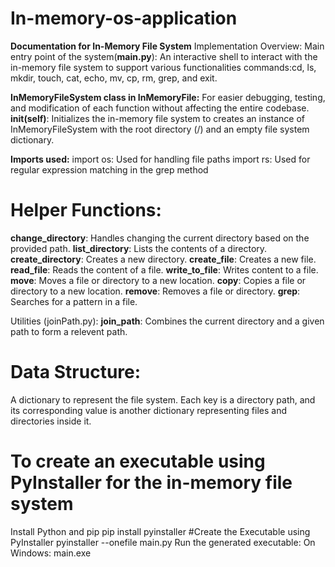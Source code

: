 # In-memory-os-application
**Documentation for In-Memory File System**
Implementation Overview:
Main entry point of the system(**main.py**):
An interactive shell to interact with the in-memory file system to support various functionalities commands:cd, ls, mkdir, touch, cat, echo, mv, cp, rm, grep, and exit.

**InMemoryFileSystem class in InMemoryFile:**
For easier debugging, testing, and modification of each function without affecting the entire codebase.
**__init__(self)**: Initializes the in-memory file system to creates an instance of InMemoryFileSystem with the root directory (/) and an empty file system dictionary.


**Imports used:**
import os: Used for handling file paths
import rs: Used for regular expression matching in the grep method


# Helper Functions:
**change_directory**: Handles changing the current directory based on the provided path.
**list_directory**: Lists the contents of a directory.
**create_directory**: Creates a new directory.
**create_file**: Creates a new file.
**read_file**: Reads the content of a file.
**write_to_file**: Writes content to a file.
**move**: Moves a file or directory to a new location.
**copy**: Copies a file or directory to a new location.
**remove**: Removes a file or directory.
**grep**: Searches for a pattern in a file.

Utilities (joinPath.py):
**join_path**: Combines the current directory and a given path to form a relevent path.

# Data Structure:
A dictionary to represent the file system. Each key is a directory path, and its corresponding value is another dictionary representing files and directories inside it.

# To create an executable using PyInstaller for the in-memory file system 
Install Python and pip
pip install pyinstaller
#Create the Executable using PyInstaller
pyinstaller --onefile main.py
Run the generated executable:
On Windows:
main.exe
